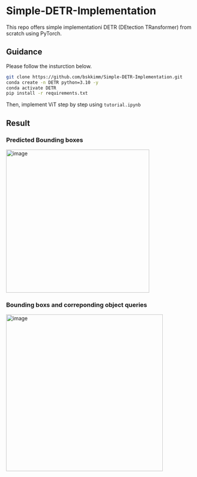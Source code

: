 # Simple-DETR-Implementation
This repo offers simple implementationi DETR (DEtection TRansformer) from scratch using PyTorch.


## Guidance

Please follow the insturction below.

```bash
git clone https://github.com/bskkimm/Simple-DETR-Implementation.git
conda create -n DETR python=3.10 -y
conda activate DETR
pip install -r requirements.txt
```
Then, implement ViT step by step using `tutorial.ipynb`

## Result

### Predicted Bounding boxes
<img width="389" alt="image" src="https://github.com/user-attachments/assets/509c8660-3ea7-411f-8898-784f8cc99b65" />

### Bounding boxs and correponding object queries

<img width="426" alt="image" src="https://github.com/user-attachments/assets/f7716690-1cba-48aa-98c6-622d962cc9d6" />
